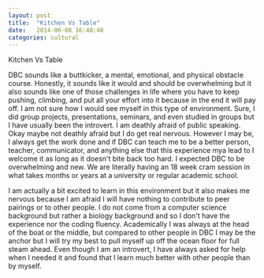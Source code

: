 ```yaml
---
layout: post
title:  "Kitchen Vs Table"
date:   2014-06-08 16:48:48
categories: cultural
---
```


Kitchen Vs Table

DBC sounds like a buttkicker, a mental, emotional, and physical obstacle course. Honestly, it sounds like it would and should be overwhelming but it also sounds like one of those challenges in life where you have to keep pushing, climbing, and put all your effort into it because in the end it will pay off. I am not sure how I would see myself in this type of environment. Sure, I did group projects, presentations, seminars, and even studied in groups but I have usually been the introvert. I am deathly afraid of public speaking. Okay maybe not deathly afraid but I do get real nervous. However I may be, I always get the work done and if DBC can teach me to be a better person, teacher, communicator, and anything else that this experience mya lead to I welcome it as long as it doesn't bite back too hard. I expected DBC to be overwhelming and new. We are literally having an 18 week cram session in what takes months or years at a university or regular academic school. 

I am actually a bit excited to learn in this environment but it also makes me nervous because I am afraid I will have nothing to contribute to peer pairings or to other people. I do not come from a computer science background but rather a biology background and so I don't have the experience nor the coding fluency. Academically I was always at the head of the boat or the middle, but compared to other people in DBC I may be the anchor but I will try my best to pull myself up off the ocean floor for full steam ahead. Even though I am an introvert, I have always asked for help when I needed it and found that I learn much better with other people than by myself. 
